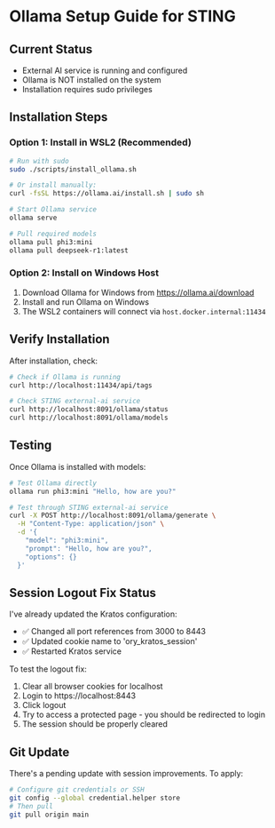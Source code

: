 # Ollama Setup Guide for STING

## Current Status
- External AI service is running and configured
- Ollama is NOT installed on the system
- Installation requires sudo privileges

## Installation Steps

### Option 1: Install in WSL2 (Recommended)
```bash
# Run with sudo
sudo ./scripts/install_ollama.sh

# Or install manually:
curl -fsSL https://ollama.ai/install.sh | sudo sh

# Start Ollama service
ollama serve

# Pull required models
ollama pull phi3:mini
ollama pull deepseek-r1:latest
```

### Option 2: Install on Windows Host
1. Download Ollama for Windows from https://ollama.ai/download
2. Install and run Ollama on Windows
3. The WSL2 containers will connect via `host.docker.internal:11434`

## Verify Installation

After installation, check:
```bash
# Check if Ollama is running
curl http://localhost:11434/api/tags

# Check STING external-ai service
curl http://localhost:8091/ollama/status
curl http://localhost:8091/ollama/models
```

## Testing

Once Ollama is installed with models:
```bash
# Test Ollama directly
ollama run phi3:mini "Hello, how are you?"

# Test through STING external-ai service
curl -X POST http://localhost:8091/ollama/generate \
  -H "Content-Type: application/json" \
  -d '{
    "model": "phi3:mini",
    "prompt": "Hello, how are you?",
    "options": {}
  }'
```

## Session Logout Fix Status

I've already updated the Kratos configuration:
- ✅ Changed all port references from 3000 to 8443
- ✅ Updated cookie name to 'ory_kratos_session'
- ✅ Restarted Kratos service

To test the logout fix:
1. Clear all browser cookies for localhost
2. Login to https://localhost:8443
3. Click logout
4. Try to access a protected page - you should be redirected to login
5. The session should be properly cleared

## Git Update

There's a pending update with session improvements. To apply:
```bash
# Configure git credentials or SSH
git config --global credential.helper store
# Then pull
git pull origin main
```